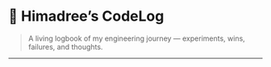 # 📓 Himadree’s CodeLog

> A living logbook of my engineering journey — experiments, wins, failures, and thoughts.

---
